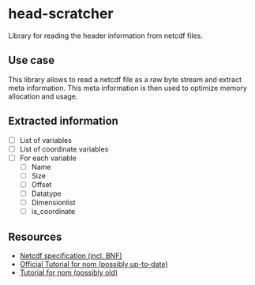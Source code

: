 # head-scratcher
Library for reading the header information from netcdf files.

## Use case
This library allows to read a netcdf file as a raw byte stream and extract meta information.
This meta information is then used to optimize memory allocation and usage.

## Extracted information
- [ ] List of variables
- [ ] List of coordinate variables
- [ ] For each variable
  - [ ] Name
  - [ ] Size
  - [ ] Offset
  - [ ] Datatype
  - [ ] Dimensionlist
  - [ ] is_coordinate

## Resources
- [Netcdf specification (incl. BNF)](https://cluster.earlham.edu/bccd-ng/testing/mobeen/GALAXSEEHPC/netcdf-4.1.3/man4/netcdf.html#File-Format)
- [Official Tutorial for nom (possibly up-to-date)](https://blog.logrocket.com/parsing-in-rust-with-nom/)
- [Tutorial for nom (possibly old)](https://blog.logrocket.com/parsing-in-rust-with-nom/)
